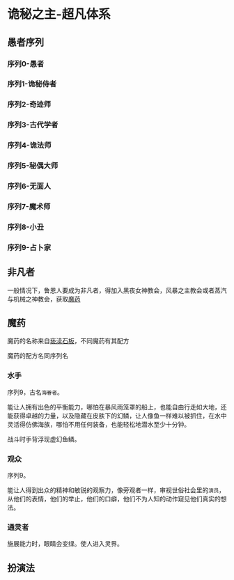# 诡秘之主-超凡体系

## 愚者序列

### 序列0-愚者

### 序列1-诡秘侍者

### 序列2-奇迹师

### 序列3-古代学者

### 序列4-诡法师

### 序列5-秘偶大师

### 序列6-无面人

### 序列7-魔术师

### 序列8-小丑

### 序列9-占卜家

## 非凡者

一般情况下，鲁恩人要成为非凡者，得加入黑夜女神教会，风暴之主教会或者蒸汽与机械之神教会，获取[魔药](./%E6%A6%82%E5%BF%B5.md#魔药)

## 魔药

魔药的名称来自[亵渎石板](./%E9%81%93%E5%85%B7.md#亵渎石板)，不同魔药有其配方

魔药的配方名同序列名

### 水手

序列9，古名`海眷者`。

能让人拥有出色的平衡能力，哪怕在暴风雨笼罩的船上，也能自由行走如大地，还能获得卓越的力量，以及隐藏在皮肤下的幻鳞，让人像鱼一样难以被抓住，在水中灵活得仿佛海族，哪怕不用任何装备，也能轻松地潜水至少十分钟。

战斗时手背浮现虚幻鱼鳞。

### 观众

序列9。

能让人得到出众的精神和敏锐的观察力，像旁观者一样，审视世俗社会里的`演员`，从他们的表情，他们的举止，他们的口癖，他们不为人知的动作窥见他们真实的想法。

### 通灵者

施展能力时，眼睛会变绿。使人进入灵界。

## 扮演法